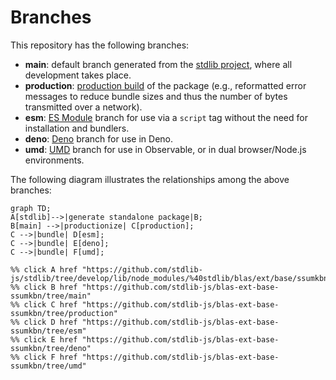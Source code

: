 <!--

@license Apache-2.0

Copyright (c) 2022 The Stdlib Authors.

Licensed under the Apache License, Version 2.0 (the "License");
you may not use this file except in compliance with the License.
You may obtain a copy of the License at

    http://www.apache.org/licenses/LICENSE-2.0

Unless required by applicable law or agreed to in writing, software
distributed under the License is distributed on an "AS IS" BASIS,
WITHOUT WARRANTIES OR CONDITIONS OF ANY KIND, either express or implied.
See the License for the specific language governing permissions and
limitations under the License.

-->

# Branches

This repository has the following branches:

-   **main**: default branch generated from the [stdlib project][stdlib-url], where all development takes place.
-   **production**: [production build][production-url] of the package (e.g., reformatted error messages to reduce bundle sizes and thus the number of bytes transmitted over a network).
-   **esm**: [ES Module][esm-url] branch for use via a `script` tag without the need for installation and bundlers.
-   **deno**: [Deno][deno-url] branch for use in Deno.
-   **umd**: [UMD][umd-url] branch for use in Observable, or in dual browser/Node.js environments.

The following diagram illustrates the relationships among the above branches:

```mermaid
graph TD;
A[stdlib]-->|generate standalone package|B;
B[main] -->|productionize| C[production];
C -->|bundle| D[esm];
C -->|bundle| E[deno];
C -->|bundle| F[umd];

%% click A href "https://github.com/stdlib-js/stdlib/tree/develop/lib/node_modules/%40stdlib/blas/ext/base/ssumkbn"
%% click B href "https://github.com/stdlib-js/blas-ext-base-ssumkbn/tree/main"
%% click C href "https://github.com/stdlib-js/blas-ext-base-ssumkbn/tree/production"
%% click D href "https://github.com/stdlib-js/blas-ext-base-ssumkbn/tree/esm"
%% click E href "https://github.com/stdlib-js/blas-ext-base-ssumkbn/tree/deno"
%% click F href "https://github.com/stdlib-js/blas-ext-base-ssumkbn/tree/umd"
```

[stdlib-url]: https://github.com/stdlib-js/stdlib/tree/develop/lib/node_modules/%40stdlib/blas/ext/base/ssumkbn
[production-url]: https://github.com/stdlib-js/blas-ext-base-ssumkbn/tree/production
[deno-url]: https://github.com/stdlib-js/blas-ext-base-ssumkbn/tree/deno
[umd-url]: https://github.com/stdlib-js/blas-ext-base-ssumkbn/tree/umd
[esm-url]: https://github.com/stdlib-js/blas-ext-base-ssumkbn/tree/esm
